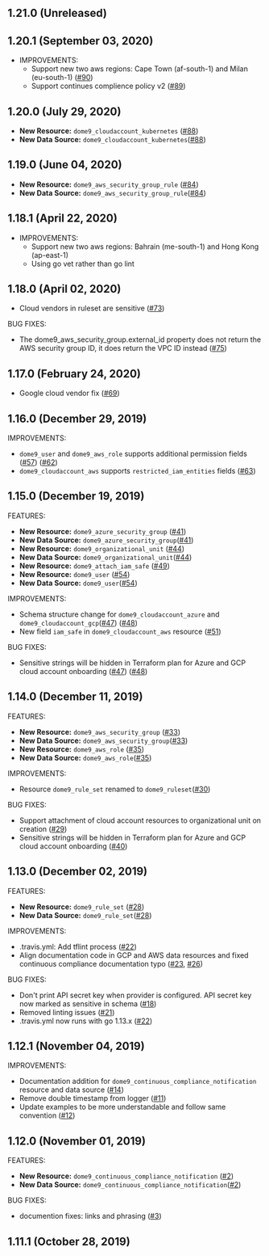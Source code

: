 ## 1.21.0 (Unreleased)
## 1.20.1 (September 03, 2020)
* IMPROVEMENTS:
    - Support new two aws regions: Cape Town (af-south-1) and Milan (eu-south-1) ([#90](https://github.com/terraform-providers/terraform-provider-dome9/pull/90))
    - Support continues complience policy v2 ([#89](https://github.com/terraform-providers/terraform-provider-dome9/pull/89))
## 1.20.0 (July 29, 2020)
* **New Resource:** `dome9_cloudaccount_kubernetes` ([#88](https://github.com/terraform-providers/terraform-provider-dome9/pull/88))
* **New Data Source:** `dome9_cloudaccount_kubernetes`([#88](https://github.com/terraform-providers/terraform-provider-dome9/pull/88))
## 1.19.0 (June 04, 2020)
* **New Resource:** `dome9_aws_security_group_rule` ([#84](https://github.com/terraform-providers/terraform-provider-dome9/pull/84))
* **New Data Source:** `dome9_aws_security_group_rule`([#84](https://github.com/terraform-providers/terraform-provider-dome9/pull/84))
## 1.18.1 (April 22, 2020)

* IMPROVEMENTS:
    - Support new two aws regions: Bahrain (me-south-1) and Hong Kong (ap-east-1)
    - Using go vet rather than go lint
## 1.18.0 (April 02, 2020)

* Cloud vendors in ruleset are sensitive ([#73](https://github.com/terraform-providers/terraform-provider-dome9/pull/73))

BUG FIXES:
* The dome9_aws_security_group.external_id property does not return the AWS security group ID, it does return the VPC ID instead ([#75](https://github.com/terraform-providers/terraform-provider-dome9/issues/75))

## 1.17.0 (February 24, 2020)

* Google cloud vendor fix ([#69](https://github.com/terraform-providers/terraform-provider-dome9/pull/69))

## 1.16.0 (December 29, 2019)

IMPROVEMENTS:
* `dome9_user` and `dome9_aws_role` supports additional permission fields ([#57](https://github.com/terraform-providers/terraform-provider-dome9/pull/57)) ([#62](https://github.com/terraform-providers/terraform-provider-dome9/pull/62))
* `dome9_cloudaccount_aws` supports `restricted_iam_entities` fields ([#63](https://github.com/terraform-providers/terraform-provider-dome9/pull/63))


## 1.15.0 (December 19, 2019)

FEATURES: 

* **New Resource:** `dome9_azure_security_group` ([#41](https://github.com/terraform-providers/terraform-provider-dome9/pull/41))
* **New Data Source:** `dome9_azure_security_group`([#41](https://github.com/terraform-providers/terraform-provider-dome9/pull/41))
* **New Resource:** `dome9_organizational_unit` ([#44](https://github.com/terraform-providers/terraform-provider-dome9/pull/44))
* **New Data Source:** `dome9_organizational_unit`([#44](https://github.com/terraform-providers/terraform-provider-dome9/pull/44))
* **New Resource:** `dome9_attach_iam_safe` ([#49](https://github.com/terraform-providers/terraform-provider-dome9/pull/49))
* **New Resource:** `dome9_user` ([#54](https://github.com/terraform-providers/terraform-provider-dome9/pull/54))
* **New Data Source:** `dome9_user`([#54](https://github.com/terraform-providers/terraform-provider-dome9/pull/54))

IMPROVEMENTS:
* Schema structure change for `dome9_cloudaccount_azure` and `dome9_cloudaccount_gcp`([#47](https://github.com/terraform-providers/terraform-provider-dome9/pull/47)) ([#48](https://github.com/terraform-providers/terraform-provider-dome9/pull/48))
* New field `iam_safe` in `dome9_cloudaccount_aws` resource ([#51](https://github.com/terraform-providers/terraform-provider-dome9/pull/51))


BUG FIXES:
* Sensitive strings will be hidden in Terraform plan for Azure and GCP cloud account onboarding ([#47](https://github.com/terraform-providers/terraform-provider-dome9/pull/47)) ([#48](https://github.com/terraform-providers/terraform-provider-dome9/pull/48))



## 1.14.0 (December 11, 2019)

FEATURES:

* **New Resource:** `dome9_aws_security_group` ([#33](https://github.com/terraform-providers/terraform-provider-dome9/pull/33))
* **New Data Source:** `dome9_aws_security_group`([#33](https://github.com/terraform-providers/terraform-provider-dome9/pull/33))
* **New Resource:** `dome9_aws_role` ([#35](https://github.com/terraform-providers/terraform-provider-dome9/pull/35))
* **New Data Source:** `dome9_aws_role`([#35](https://github.com/terraform-providers/terraform-provider-dome9/pull/35))

IMPROVEMENTS:
* Resource `dome9_rule_set` renamed to `dome9_ruleset`([#30](https://github.com/terraform-providers/terraform-provider-dome9/pull/30))

BUG FIXES:
* Support attachment of cloud account resources to organizational unit on creation ([#29](https://github.com/terraform-providers/terraform-provider-dome9/pull/29))
* Sensitive strings will be hidden in Terraform plan for Azure and GCP cloud account onboarding ([#40](https://github.com/terraform-providers/terraform-provider-dome9/pull/40))

## 1.13.0 (December 02, 2019)

FEATURES:

* **New Resource:** `dome9_rule_set` ([#28](https://github.com/terraform-providers/terraform-provider-dome9/pull/28))
* **New Data Source:** `dome9_rule_set`([#28](https://github.com/terraform-providers/terraform-provider-dome9/pull/28))

IMPROVEMENTS:
* .travis.yml: Add tflint process ([#22](https://github.com/terraform-providers/terraform-provider-dome9/issues/22))
* Align documentation code in GCP and AWS data resources and fixed continuous compliance documentation typo ([#23](https://github.com/terraform-providers/terraform-provider-dome9/issues/23), [#26](https://github.com/terraform-providers/terraform-provider-dome9/issues/26))

BUG FIXES:
* Don't print API secret key when provider is configured. API secret key now marked as sensitive in schema ([#18](https://github.com/terraform-providers/terraform-provider-dome9/issues/18))
* Removed linting issues ([#21](https://github.com/terraform-providers/terraform-provider-dome9/issues/21))
* .travis.yml now runs with go 1.13.x ([#22](https://github.com/terraform-providers/terraform-provider-dome9/issues/22))

## 1.12.1 (November 04, 2019)

IMPROVEMENTS:
* Documentation addition for `dome9_continuous_compliance_notification` resource and data source ([#14](https://github.com/terraform-providers/terraform-provider-dome9/issues/7))
* Remove double timestamp from logger ([#11](https://github.com/terraform-providers/terraform-provider-dome9/issues/11))
* Update examples to be more understandable and follow same convention ([#12](https://github.com/terraform-providers/terraform-provider-dome9/issues/12))

## 1.12.0 (November 01, 2019)

FEATURES:

* **New Resource:** `dome9_continuous_compliance_notification` ([#2](https://github.com/terraform-providers/terraform-provider-dome9/issues/2))
* **New Data Source:** `dome9_continuous_compliance_notification`([#2](https://github.com/terraform-providers/terraform-provider-dome9/issues/2))

BUG FIXES:

* documention fixes: links and phrasing ([#3](https://github.com/terraform-providers/terraform-provider-github/issues/3))

## 1.11.1 (October 28, 2019)

